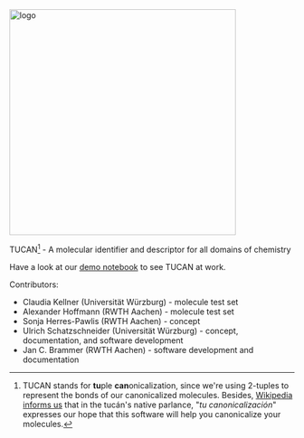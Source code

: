 <img src="https://github.com/JanCBrammer/nInChI/raw/main/tucan_logo.png" alt="logo" style="width:400px;"/>

TUCAN[^1] - A molecular identifier and descriptor for all domains of chemistry

Have a look at our [demo notebook](https://github.com/JanCBrammer/nInChI/blob/main/demo.ipynb) to see TUCAN at work.

Contributors:
* Claudia Kellner (Universität Würzburg) - molecule test set
* Alexander Hoffmann (RWTH Aachen) - molecule test set
* Sonja Herres-Pawlis (RWTH Aachen) - concept
* Ulrich Schatzschneider (Universität Würzburg) - concept, documentation, and software development
* Jan C. Brammer (RWTH Aachen) - software development and documentation

[^1]:TUCAN stands for **tu**ple **can**onicalization, since we're using 2-tuples to represent the bonds of our canonicalized molecules. Besides, [Wikipedia informs us](https://en.wikipedia.org/wiki/Toco_toucan) that in the tucán's native parlance, "_tu canonicalización_" expresses our hope that this software will help you canonicalize your molecules.
